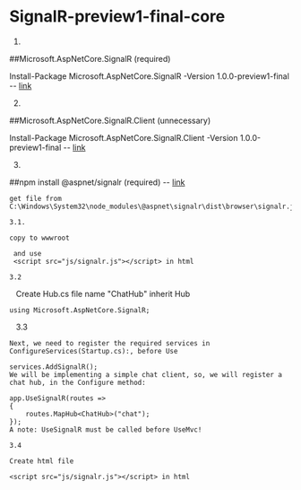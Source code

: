 # SignalR-preview1-final-core

1. 
##Microsoft.AspNetCore.SignalR (required)

   Install-Package Microsoft.AspNetCore.SignalR -Version 1.0.0-preview1-final
    -- [link](https://www.nuget.org/packages/Microsoft.AspNetCore.SignalR)

2. 
##Microsoft.AspNetCore.SignalR.Client (unnecessary)

   Install-Package Microsoft.AspNetCore.SignalR.Client -Version 1.0.0-preview1-final
   -- [link](https://www.nuget.org/packages/Microsoft.AspNetCore.SignalR.Client)

3. 
##npm install @aspnet/signalr (required)
    -- [link](https://www.npmjs.com/package/@aspnet/signalr)

    get file from 
    C:\Windows\System32\node_modules\@aspnet\signalr\dist\browser\signalr.js

    3.1. 
    
    copy to wwwroot

     and use 
     <script src="js/signalr.js"></script> in html
     
    3.2
    
    Create Hub.cs file name "ChatHub" inherit Hub
    
    using Microsoft.AspNetCore.SignalR;
     
    3.3
    
    Next, we need to register the required services in ConfigureServices(Startup.cs):, before Use

    services.AddSignalR();
    We will be implementing a simple chat client, so, we will register a chat hub, in the Configure method:

    app.UseSignalR(routes =>
    {
        routes.MapHub<ChatHub>("chat");
    });
    A note: UseSignalR must be called before UseMvc!
    
    3.4
    
    Create html file
    
    <script src="js/signalr.js"></script> in html
